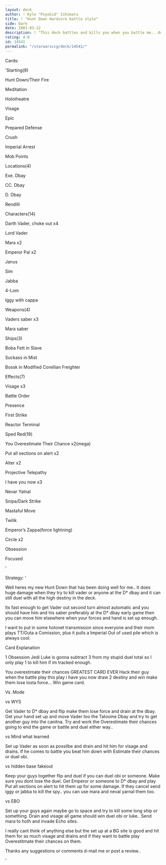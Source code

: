 ```yaml
---
layout: deck
author: ! Kyle "Psyokid" Ishimaru
title: ! "Hunt Down Hardcore battle style"
side: Dark
date: 2001-03-12
description: ! "This deck battles and kills you when you battle me.. dueling rules@@"
rating: 4.0
id: 14541
permalink: "/starwarsccg/deck/14541/"
---
```

Cards: 

'Starting(9)

Hunt Down/Their Fire

Meditation

Holotheatre

Visage

Epic

Prepared Defense

Crush

Imperial Arrest

Mob Points


Locations(4)

Exe. Dbay

CC. Dbay

D. Dbay

Rendilli


Characters(14)

Darth Vader, choke out x4

Lord Vader 

Mara x2

Emperor Pal x2

Janus

Sim

Jabba

4-Lom 

Iggy with cappa


Weapons(4)

Vaders saber x3

Mara saber


Ships(3)

Boba Fett in Slave

Suckass in Mist

Bossk in Modified Corellian Freighter


Effects(7)

Visage x3

Battle Order

Presence

First Strike

Reactor Terminal


Sped Red(19)

You Overestimate Their Chance x2(mega)

Put all sections on alert x2

Alter x2

Projective Telepathy

I have you now x3

Nevar Yalnal

Snipa/Dark Strike

Mastaful Move

Twilik

Emperor’s Zappa(force lightning)

Circle x2

Obsession

Focused

'

Strategy: '

Well heres my new Hunt Down that has been doing well for me..  It does huge damage when they try to kill vader or anyone at the D* dbay and it can still duel with all the high destiny in the deck.


Its fast enough to get Vader out second turn almost automatic and you should have him and his saber preferably at the D* dbay early game then you can move him elsewhere when your forces and hand is set up enough.


I want to put in some holonet transmission since everyone and their mom plays TT/Outa a Comission, plus it pulls a Imperial Out of used pile which is always cool.  


Card Explanation


1 Obsession Jedi Luke is gonna subtract 3 from my stupid duel total so I only play 1 to kill him if im tracked enough.


You overestimate their chances  GREATEST CARD EVER  Hack their guy when the battle play this play i have you now draw 2 destiny and win make them lose losta force... Win game card.


Vs. Mode


vs WYS

Get Vader to D* dbay and flip make them lose force and drain at the dbay.  Get your hand set up and move Vader too the Tatooine Dbay and try to get another guy into the canitna.  Try and work the Overestimate their chances going to end the game or battle and duel either way..


vs Mind what learned


Set up Vader as soon as possilbe and drain and hit him for visage and drains.  If he comes to battle you beat him down with Estimate their chances or duel obi.


vs hidden base fakeout


Keep your guys together flip and duel if you can duel obi or someone.  Make sure you dont lose the duel.  Get Emperor or someone to D* dbay and play Put all sections on alert to hit them up for some damage.  If they cancel send iggy or jabba to kill the spy.. you can use mara and neval yarnal them too.  


vs EBO


Set up your guys again maybe go to space and try to kill some long ship or something.  Drain and visage all game should win duel obi or luke.. Send mara to hoth and invade Echo sites.


I really cant think of anything else but the set up at a BG site is good and hit them for as much visage and drains and if they want to battle play Overestitmate their chances on them.


Thanks any suggestions or comments d-mail me or post a review.. 

'
